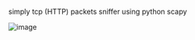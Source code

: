 simply tcp (HTTP) packets sniffer using python scapy

![image](https://github.com/mqxmm/scapy-httpsniffer/assets/79595418/6210ab69-39c8-4e34-b88a-0dba77779da3)


